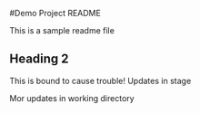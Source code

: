 #Demo Project README

This is a sample readme file

## Heading 2

This is bound to cause trouble!
Updates in stage

Mor updates in working directory
